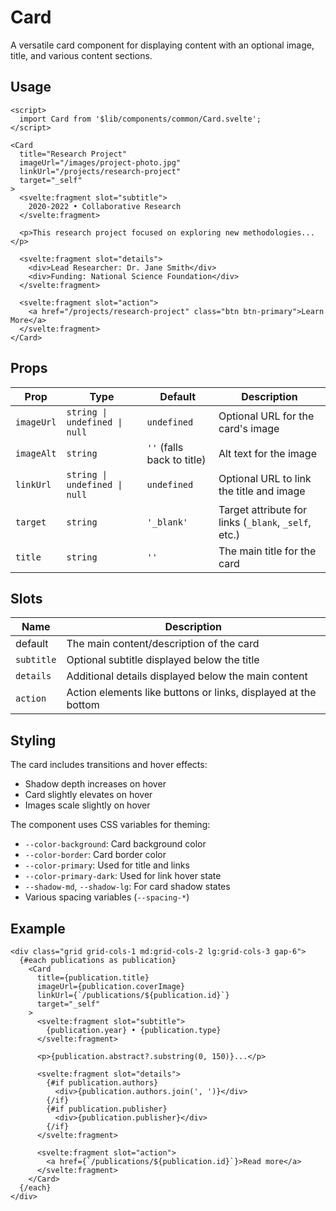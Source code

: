 # Card

A versatile card component for displaying content with an optional image, title, and various content sections.

## Usage

```svelte
<script>
  import Card from '$lib/components/common/Card.svelte';
</script>

<Card 
  title="Research Project" 
  imageUrl="/images/project-photo.jpg"
  linkUrl="/projects/research-project"
  target="_self"
>
  <svelte:fragment slot="subtitle">
    2020-2022 • Collaborative Research
  </svelte:fragment>
  
  <p>This research project focused on exploring new methodologies...</p>
  
  <svelte:fragment slot="details">
    <div>Lead Researcher: Dr. Jane Smith</div>
    <div>Funding: National Science Foundation</div>
  </svelte:fragment>
  
  <svelte:fragment slot="action">
    <a href="/projects/research-project" class="btn btn-primary">Learn More</a>
  </svelte:fragment>
</Card>
```

## Props

| Prop | Type | Default | Description |
|------|------|---------|-------------|
| `imageUrl` | `string \| undefined \| null` | `undefined` | Optional URL for the card's image |
| `imageAlt` | `string` | `''` (falls back to title) | Alt text for the image |
| `linkUrl` | `string \| undefined \| null` | `undefined` | Optional URL to link the title and image |
| `target` | `string` | `'_blank'` | Target attribute for links (`_blank`, `_self`, etc.) |
| `title` | `string` | `''` | The main title for the card |

## Slots

| Name | Description |
|------|-------------|
| default | The main content/description of the card |
| `subtitle` | Optional subtitle displayed below the title |
| `details` | Additional details displayed below the main content |
| `action` | Action elements like buttons or links, displayed at the bottom |

## Styling

The card includes transitions and hover effects:
- Shadow depth increases on hover
- Card slightly elevates on hover
- Images scale slightly on hover

The component uses CSS variables for theming:
- `--color-background`: Card background color
- `--color-border`: Card border color
- `--color-primary`: Used for title and links
- `--color-primary-dark`: Used for link hover state
- `--shadow-md`, `--shadow-lg`: For card shadow states
- Various spacing variables (`--spacing-*`)

## Example

```svelte
<div class="grid grid-cols-1 md:grid-cols-2 lg:grid-cols-3 gap-6">
  {#each publications as publication}
    <Card
      title={publication.title}
      imageUrl={publication.coverImage}
      linkUrl={`/publications/${publication.id}`}
      target="_self"
    >
      <svelte:fragment slot="subtitle">
        {publication.year} • {publication.type}
      </svelte:fragment>
      
      <p>{publication.abstract?.substring(0, 150)}...</p>
      
      <svelte:fragment slot="details">
        {#if publication.authors}
          <div>{publication.authors.join(', ')}</div>
        {/if}
        {#if publication.publisher}
          <div>{publication.publisher}</div>
        {/if}
      </svelte:fragment>
      
      <svelte:fragment slot="action">
        <a href={`/publications/${publication.id}`}>Read more</a>
      </svelte:fragment>
    </Card>
  {/each}
</div>
``` 